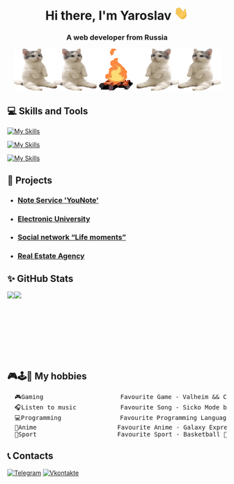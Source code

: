<h1 align="center">Hi there, I'm Yaroslav&nbsp<img src="assets/hi.gif" height="32"/></h1>

<h3 align="center">A web developer from Russia</h3>

<p align="center">
  <img alt="Banner" src="assets/cats.gif">
</p>

## 💻 Skills and Tools

[![My Skills](https://skillicons.dev/icons?i=js,ts,react,nest,redux,html,css,sass,bootstrap )](https://skillicons.dev)

[![My Skills](https://skillicons.dev/icons?i=vite,python,docker,cs,django,npm,unity,git,postman )](https://skillicons.dev)

[![My Skills](https://skillicons.dev/icons?i=mysql,postgres,redis,nodejs,figma,sublime,webstorm,pycharm,visualstudio)](https://skillicons.dev)

## 📝 Projects

* ### [Note Service 'YouNote'](https://you-note.ru)
* ### [Electronic University](https://github.com/YarikMix/university)
* ### [Social network “Life moments”](https://github.com/YarikMix/life-moments)
* ### [Real Estate Agency](https://github.com/YarikMix/agency)

## ✨ GitHub Stats

<div align="center" style="display: flex;">
  <img height="150em" src="https://github-readme-stats.vercel.app/api?username=YarikMix&show_icons=true&title_color=007bff&text_color=e7e7e7&icon_color=007bff&bg_color=171c28" />
  <img height="150em" src="https://github-readme-stats.vercel.app/api/top-langs/?username=YarikMix&langs_count=10&layout=compact&title_color=007bff&text_color=e7e7e7&icon_color=007bff&bg_color=171c28" />
</div>

## 🎮🕹️👾 My hobbies
<pre>
  🎮Gaming                     Favourite Game - Valheim && Cyberpunk 2077
  🎧Listen to music            Favourite Song - Sicko Mode by Travis Scott
  💻Programming                Favourite Programming Language - JavaScript
  👺Anime                      Favourite Anime - Galaxy Express 999
  💪️Sport                      Favourite Sport - Basketball 🏀 && Gym 💪
</pre>

## 📞  Contacts

[![Telegram](https://img.shields.io/badge/-Telegram-090909?style=for-the-badge&logo=telegram)](https://t.me/Yaroslav738)
[![Vkontakte](https://img.shields.io/badge/-VK-090909?style=for-the-badge&logo=Vk&logoColor=4F7DB3)](https://vk.com/id345691818)
